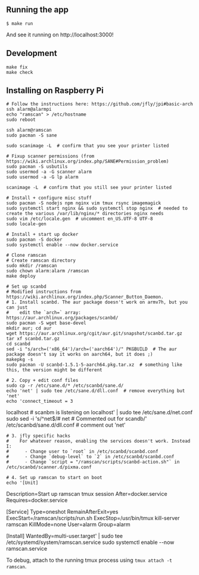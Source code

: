 ## Running the app

    $ make run

And see it running on http://localhost:3000!

## Development

    make fix
    make check

## Installing on Raspberry Pi

    # Follow the instructions here: https://github.com/jfly/jpi#basic-arch
    ssh alarm@alarmpi
    echo "ramscan" > /etc/hostname
    sudo reboot

    ssh alarm@ramscan
    sudo pacman -S sane

    sudo scanimage -L  # confirm that you see your printer listed

    # Fixup scanner permissions (from https://wiki.archlinux.org/index.php/SANE#Permission_problem)
    sudo pacman -S usbutils
    sudo usermod -a -G scanner alarm
    sudo usermod -a -G lp alarm

    scanimage -L  # confirm that you still see your printer listed

    # Install + configure misc stuff
    sudo pacman -S nodejs npm nginx vim tmux rsync imagemagick
    sudo systemctl start nginx && sudo systemctl stop nginx  # needed to create the various /var/lib/nginx/* directories nginx needs
    sudo vim /etc/locale.gen  # uncomment en_US.UTF-8 UTF-8
    sudo locale-gen

    # Install + start up docker
    sudo pacman -S docker
    sudo systemctl enable --now docker.service

    # Clone ramscan
    # Create ramscan directory
    sudo mkdir /ramscan
    sudo chown alarm:alarm /ramscan
    make deploy

    # Set up scanbd
    # Modified instructions from https://wiki.archlinux.org/index.php/Scanner_Button_Daemon.
    # 1. Install scanbd. The aur package doesn't work on armv7h, but you can just
    #    edit the `arch=` array: https://aur.archlinux.org/packages/scanbd/
    sudo pacman -S wget base-devel
    mkdir aur; cd aur
    wget https://aur.archlinux.org/cgit/aur.git/snapshot/scanbd.tar.gz
    tar xf scanbd.tar.gz
    cd scanbd
    sed -i "s/arch=('x86_64')/arch=('aarch64')/" PKGBUILD  # The aur package doesn't say it works on aarch64, but it does ;)
    makepkg -s
    sudo pacman -U scanbd-1.5.1-5-aarch64.pkg.tar.xz  # something like this, the version might be different

    # 2. Copy + edit conf files
    sudo cp -r /etc/sane.d/* /etc/scanbd/sane.d/
    echo 'net' | sudo tee /etc/sane.d/dll.conf  # remove everything but 'net'
    echo 'connect_timeout = 3

localhost # scanbm is listening on localhost' | sudo tee /etc/sane.d/net.conf
sudo sed -i 's/^net$/# net # Commented out for scandb/' /etc/scanbd/sane.d/dll.conf # comment out 'net'

    # 3. jfly specific hacks
    #    For whatever reason, enabling the services doesn't work. Instead I:
    #      - Change user to `root` in /etc/scanbd/scanbd.conf
    #      - Change `debug-level` to `2` in /etc/scanbd/scanbd.conf
    #      - Change `script = "/ramscan/scripts/scanbd-action.sh"` in /etc/scanbd/scanner.d/pixma.conf

    # 4. Set up ramscan to start on boot
    echo '[Unit]

Description=Start up ramscan tmux session
After=docker.service
Requires=docker.service

[Service]
Type=oneshot
RemainAfterExit=yes
ExecStart=/ramscan/scripts/run.sh
ExecStop=/usr/bin/tmux kill-server ramscan
KillMode=none
User=alarm
Group=alarm

[Install]
WantedBy=multi-user.target' | sudo tee /etc/systemd/system/ramscan.service
sudo systemctl enable --now ramscan.service

To debug, attach to the running tmux process using `tmux attach -t ramscan`.
